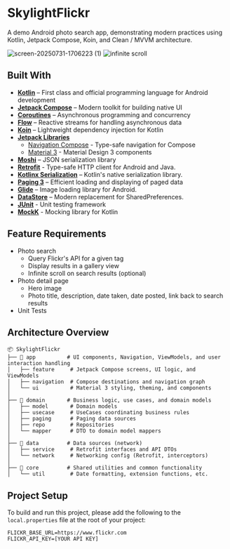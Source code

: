 # SkylightFlickr

A demo Android photo search app, demonstrating modern practices using Kotlin, Jetpack Compose, Koin, and Clean / MVVM architecture.

![screen-20250731-1706223 (1)](https://github.com/user-attachments/assets/3414df8b-8a06-4725-a0b1-2fd36ea4223b)
![infinite scroll](https://github.com/user-attachments/assets/41fb7090-85b8-4757-9078-aaf766698019)

## Built With

- **[Kotlin](https://kotlinlang.org/)** – First class and official programming language for Android development
- **[Jetpack Compose](https://developer.android.com/jetpack/compose)** – Modern toolkit for building native UI
- **[Coroutines](https://developer.android.com/kotlin/coroutines)** – Asynchronous programming and concurrency
- **[Flow](https://developer.android.com/kotlin/flow)** – Reactive streams for handling asynchronous data
- **[Koin](https://insert-koin.io/)** – Lightweight dependency injection for Kotlin
- **[Jetpack Libraries](https://developer.android.com/jetpack)**
  - [Navigation Compose](https://developer.android.com/guide/navigation) - Type-safe navigation for Compose
  - [Material 3](https://developer.android.com/jetpack/androidx/releases/compose-material3) - Material Design 3 components
- **[Moshi](https://github.com/square/moshi)** – JSON serialization library
- **[Retrofit](https://square.github.io/retrofit/)**  - Type-safe HTTP client for Android and Java.
- **[Kotlinx Serialization](https://github.com/Kotlin/kotlinx.serialization)** – Kotlin's native serialization library.
- **[Paging 3](https://developer.android.com/topic/libraries/architecture/paging/v3-overview)** – Efficient loading and displaying of paged data   
- **[Glide](https://github.com/bumptech/glide)** – Image loading library for Android.
- **[DataStore](https://developer.android.com/topic/libraries/architecture/datastore)** – Modern replacement for SharedPreferences.
- **[JUnit](https://junit.org/junit4/)** - Unit testing framework
- **[MockK](https://mockk.io/)** - Mocking library for Kotlin


## Feature Requirements

- Photo search
  - Query Flickr's API for a given tag
  - Display results in a gallery view
  - Infinite scroll on search results (optional)
- Photo detail page
  - Hero image
  - Photo title, description, date taken, date posted, link back to search results
- Unit Tests


## Architecture Overview

```
📦 SkylightFlickr
├── 🧩 app          # UI components, Navigation, ViewModels, and user interaction handling
│   ├── feature     # Jetpack Compose screens, UI logic, and ViewModels
│   ├── navigation  # Compose destinations and navigation graph
│   └── ui          # Material 3 styling, theming, and components
│
├── 🧩 domain       # Business logic, use cases, and domain models
│   ├── model       # Domain models
│   ├── usecase     # UseCases coordinating business rules
│   ├── paging      # Paging data sources
│   ├── repo        # Repositories
│   └── mapper      # DTO to domain model mappers
│
├── 🧩 data         # Data sources (network)
│   ├── service     # Retrofit interfaces and API DTOs
│   └── network     # Networking config (Retrofit, interceptors)
│
├── 🧩 core         # Shared utilities and common functionality
│   └── util        # Date formatting, extension functions, etc.
```


## Project Setup

To build and run this project, please add the following to the `local.properties` file at the root of your project:

```
FLICKR_BASE_URL=https://www.flickr.com
FLICKR_API_KEY=[YOUR API KEY]
```

